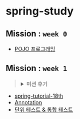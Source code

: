 # spring-study

## Mission : ```week 0```
- [POJO 프로그래밍](https://github.com/gmkim20713/spring-study/blob/gmkim20713/spring-til/pojo-programming.md)


## Mission : ```week 1```
> <details><summary>미션 후기</summary>항상 정리를 해야겠다고 다짐만 하던 부분들을 드디어 정리할 수 있어 뿌듯한 시간이었던 것 같습니다. 그리고 매번 정리를 다짐만 하고 실천하지 못했던 이유가 '어떤 부분을 위주로 정리해야 좋을지'에 대한 고민 때문이었는데 가이드라인 덕분에 수월하게 정리를 할 수 있었던 것 같습니다. 마지막으로, 여러 어노테이션에 대한 정리를 미처 적지 못한 것이 마음에 남아 추후 내용 추가를 계획하고 있습니다.</details>
- [spring-tutorial-18th](https://github.com/gmkim20713/spring-study/blob/gmkim20713/spring-boot)
- [Annotation](https://github.com/gmkim20713/spring-study/blob/gmkim20713/spring-til/annotation.md)
- [단위 테스트 & 통합 테스트](https://github.com/gmkim20713/spring-study/blob/gmkim20713/spring-til/test-code.md)
